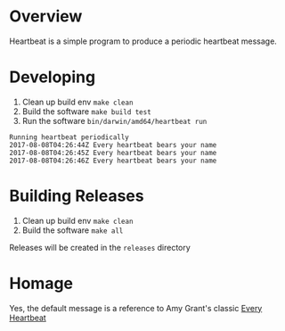 # Overview #

Heartbeat is a simple program to produce a periodic heartbeat message.

# Developing #

1. Clean up build env `make clean`
2. Build the software `make build test`
3. Run the software `bin/darwin/amd64/heartbeat run`
```
Running heartbeat periodically
2017-08-08T04:26:44Z Every heartbeat bears your name
2017-08-08T04:26:45Z Every heartbeat bears your name
2017-08-08T04:26:46Z Every heartbeat bears your name
```

# Building Releases #

1. Clean up build env `make clean`
2. Build the software `make all`

Releases will be created in the `releases` directory

# Homage #

Yes, the default message is a reference to Amy Grant's classic [Every Heartbeat](https://www.youtube.com/watch?v=kcYIZ-cduvM)
